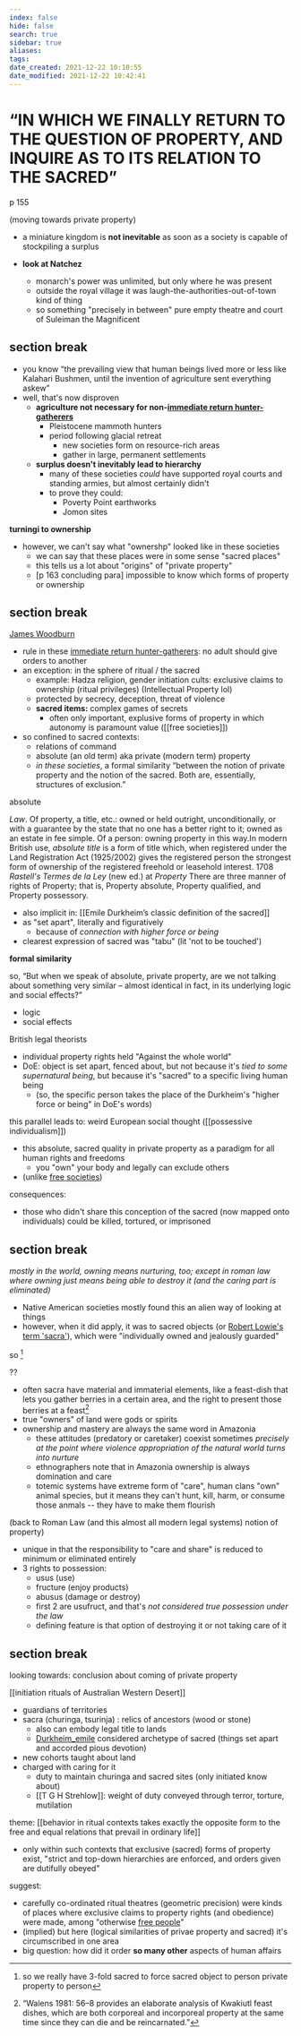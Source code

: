```yaml
---
index: false
hide: false
search: true
sidebar: true
aliases:
tags:
date_created: 2021-12-22 10:10:55
date_modified: 2021-12-22 10:42:41
---
```


# “IN WHICH WE FINALLY RETURN TO THE QUESTION OF PROPERTY, AND INQUIRE AS TO ITS RELATION TO THE SACRED”

p 155

(moving towards private property)

- a miniature kingdom is  **not inevitable** as soon as a society is capable of stockpiling a surplus

- **look at Natchez**
	- monarch's power was unlimited, but only where he was present
	- outside the royal village it was laugh-the-authorities-out-of-town kind of thing
	- so something "precisely in between" pure empty theatre and court of Suleiman the Magnificent

## section break

- you know “the prevailing view that human beings lived more or less like Kalahari Bushmen, until the invention of agriculture sent everything askew”
- well, that's now disproven
	- **agriculture not necessary for non-[immediate return hunter-gatherers](immediate%20return%20hunter-gatherers)**
		- Pleistocene mammoth hunters
		- period following glacial retreat
			- new societies form on resource-rich areas
			- gather in large, permanent settlements
	- **surplus doesn't inevitably lead to hierarchy**
		- many of these societies *could* have supported royal courts and standing armies, but almost certainly didn't
		- to prove they could:
			- Poverty Point earthworks
			- Jomon sites

**turningi to ownership**
- however, we can't say what "ownershp" looked like in these societies
	- we can say that these places were in some sense "sacred places"
	- this tells us a lot about "origins" of "private property"
	- [p 163 concluding para] impossible to know which forms of property or ownership

## section break

[James Woodburn](James%20Woodburn.md)

- rule in these [immediate return hunter-gatherers](immediate%20return%20hunter-gatherers): no adult should give orders to another
- an exception: in the sphere of ritual / the sacred
	- example: Hadza religion, gender initiation cults: exclusive claims to ownership (ritual privileges) (Intellectual Property lol)
	- protected by secrecy, deception, threat of violence
	- **sacred items:** complex games of secrets
		- often only important, explusive forms of property in which autonomy is paramount value ([[free societies]])
- so confined to sacred contexts:
	- relations of command
	- absolute (an old term) aka private (modern term) property
	- *in these societies*, a formal similarity “between the notion of private property and the notion of the sacred. Both are, essentially, structures of exclusion.”

absolute

_Law_. Of property, a title, etc.: owned or held outright, unconditionally, or with a guarantee by the state that no one has a better right to it; owned as an estate in fee simple. Of a person: owning property in this way.In modern British use, _absolute title_ is a form of title which, when registered under the Land Registration Act (1925/2002) gives the registered person the strongest form of ownership of the registered freehold or leasehold interest.
1708 _Rastell's Termes de la Ley_ (new ed.) at _Property_ There are three manner of rights of Property; that is, Property absolute, Property qualified, and Property possessory.

- also implicit in:
[[Emile Durkheim’s classic definition of the sacred]]
- as "set apart", literally and figuratively
	- because of *connection with higher force or being*
- clearest expression of sacred was "tabu" (lit 'not to be touched')

**formal similarity**

so, “But when we speak of absolute, private property, are we not talking about something very similar – almost identical in fact, in its underlying logic and social effects?”

- logic
- social effects

British legal theorists

- individual property rights held "Against the whole world"
- DoE: object is set apart, fenced about, but not because it's *tied to some supernatural being*, but because it's "sacred" to a specific living human being
	- (so, the specific person takes the place of the Durkheim's "higher force or being" in DoE's words)

this parallel leads to: weird European social thought ([[possessive individualism]])

- this absolute, sacred quality in private property as a paradigm for all human rights and freedoms
	- you "own" your body and legally can exclude others
- (unlike [free societies](free%20societies.md))

consequences:

- those who didn't share this conception of the sacred (now mapped onto individuals) could be killed, tortured, or imprisoned

## section break

*mostly in the world, owning means nurturing, too; except in roman law where owning just means being able to destroy it (and the caring part is eliminated)*

- Native American societies mostly found this an alien way of looking at things
- however, when it did apply, it was to sacred objects (or [Robert Lowie's term 'sacra'](Robert%20Lowie%20sacra.md)), which were "individually owned and jealously guarded"

so [^1]

??
- often sacra have material and immaterial elements, like a feast-dish that lets you gather berries in a certain area, and the right to present those berries at a feast[^2]
- true "owners" of land were gods or spirits
- ownership and mastery are always the same word in Amazonia
	- these attitudes (predatory or caretaker) coexist sometimes *precisely at the point where violence appropriation of the natural world turns into nurture*
	- ethnographers note that in Amazonia ownership is always domination and care
	- totemic systems have extreme form of "care", human clans "own" animal species, but it means they can't hunt, kill, harm, or consume those anmals -- they have to make them flourish

(back to Roman Law (and this almost all modern legal systems) notion of property)
- unique in that the responsibility to "care and share" is reduced to minimum or eliminated entirely
- 3 rights to possession: 
	- usus (use)
	- fructure (enjoy products)
	- abusus (damage or destroy)
	- first 2 are usufruct, and that's *not considered true possession under the law*
	- defining feature is that option of destroying it or not taking care of it

## section break

looking towards: conclusion about coming of private property

[[initiation rituals of Australian Western Desert]]
- guardians of territories
- sacra (churinga, tsurinja) : relics of ancestors (wood or stone)
	- also can embody legal title to lands
	- [Durkheim_emile](Durkheim_emile.md) considered archetype of sacred (things set apart and accorded pious devotion)
- new cohorts taught about land
- charged with caring for it
	- duty to maintain churinga and sacred sites (only initiated know about)
	- [[T G H Strehlow]]: weight of duty conveyed through terror, torture, mutilation

theme: [[behavior in ritual contexts takes exactly the opposite form to the free and equal relations that prevail in ordinary life]]
- only within such contexts that exclusive (sacred) forms of property exist, "strict and top-down hierarchies are enforced, and orders given are dutifully obeyed"

suggest:
- carefully co-ordinated ritual theatres (geometric precision) were kinds of places where exclusive claims to property rights (and obedience) were made, among "otherwise [free people](free%20societies.md)"
- (implied) but here (logical similarities of privae property and sacred) it's circumscribed in one area
- big question: how did it order **so many other** aspects of human affairs


[^1]: so we really have 3-fold
     sacred to force
	 sacred object to person
	 private property to person
[^2]: “Walens 1981: 56–8 provides an elaborate analysis of Kwakiutl feast dishes, which are both corporeal and incorporeal property at the same time since they can die and be reincarnated.”

